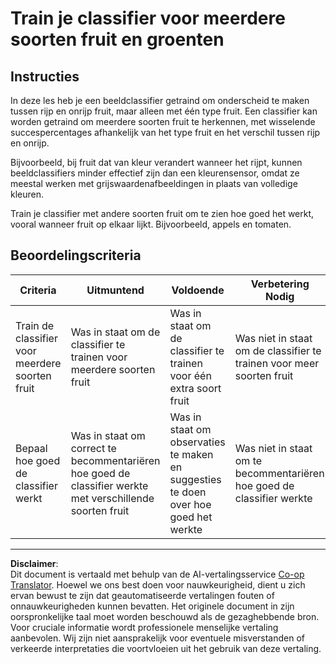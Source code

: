 <!--
CO_OP_TRANSLATOR_METADATA:
{
  "original_hash": "e74eb2fc7cc3b81916b52e957802f182",
  "translation_date": "2025-08-27T20:38:40+00:00",
  "source_file": "4-manufacturing/lessons/1-train-fruit-detector/assignment.md",
  "language_code": "nl"
}
-->
# Train je classifier voor meerdere soorten fruit en groenten

## Instructies

In deze les heb je een beeldclassifier getraind om onderscheid te maken tussen rijp en onrijp fruit, maar alleen met één type fruit. Een classifier kan worden getraind om meerdere soorten fruit te herkennen, met wisselende succespercentages afhankelijk van het type fruit en het verschil tussen rijp en onrijp.

Bijvoorbeeld, bij fruit dat van kleur verandert wanneer het rijpt, kunnen beeldclassifiers minder effectief zijn dan een kleurensensor, omdat ze meestal werken met grijswaardenafbeeldingen in plaats van volledige kleuren.

Train je classifier met andere soorten fruit om te zien hoe goed het werkt, vooral wanneer fruit op elkaar lijkt. Bijvoorbeeld, appels en tomaten.

## Beoordelingscriteria

| Criteria | Uitmuntend | Voldoende | Verbetering Nodig |
| -------- | ---------- | --------- | ----------------- |
| Train de classifier voor meerdere soorten fruit | Was in staat om de classifier te trainen voor meerdere soorten fruit | Was in staat om de classifier te trainen voor één extra soort fruit | Was niet in staat om de classifier te trainen voor meer soorten fruit |
| Bepaal hoe goed de classifier werkt | Was in staat om correct te becommentariëren hoe goed de classifier werkte met verschillende soorten fruit | Was in staat om observaties te maken en suggesties te doen over hoe goed het werkte | Was niet in staat om te becommentariëren hoe goed de classifier werkte |

---

**Disclaimer**:  
Dit document is vertaald met behulp van de AI-vertalingsservice [Co-op Translator](https://github.com/Azure/co-op-translator). Hoewel we ons best doen voor nauwkeurigheid, dient u zich ervan bewust te zijn dat geautomatiseerde vertalingen fouten of onnauwkeurigheden kunnen bevatten. Het originele document in zijn oorspronkelijke taal moet worden beschouwd als de gezaghebbende bron. Voor cruciale informatie wordt professionele menselijke vertaling aanbevolen. Wij zijn niet aansprakelijk voor eventuele misverstanden of verkeerde interpretaties die voortvloeien uit het gebruik van deze vertaling.